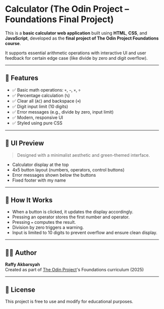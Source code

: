 #  Calculator (The Odin Project – Foundations Final Project)

This is a **basic calculator web application** built using **HTML**, **CSS**, and **JavaScript**, developed as the **final project of The Odin Project Foundations course**.

It supports essential arithmetic operations with interactive UI and user feedback for certain edge case (like divide by zero and digit overflow).

---

## 🚀 Features

- ✅ Basic math operations: `+`, `−`, `×`, `÷`
- ✅ Percentage calculation (`%`)
- ✅ Clear all (`AC`) and backspace (`⌫`)
- ✅ Digit input limit (10 digits)
- ✅ Error messages (e.g., divide by zero, input limit)
- ✅ Modern, responsive UI
- ✅ Styled using pure CSS

---

## 📸 UI Preview

> Designed with a minimalist aesthetic and green-themed interface.

- Calculator display at the top
- 4x5 button layout (numbers, operators, control buttons)
- Error messages shown below the buttons
- Fixed footer with my name

---

## 🧠 How It Works

- When a button is clicked, it updates the display accordingly.
- Pressing an operator stores the first number and operator.
- Pressing `=` computes the result.
- Division by zero triggers a warning.
- Input is limited to 10 digits to prevent overflow and ensure clean display.

---

## 👨‍💻 Author

**Raffy Akbarsyah**  
Created as part of [The Odin Project](https://www.theodinproject.com/)'s Foundations curriculum (2025)

---

## 📜 License

This project is free to use and modify for educational purposes.
